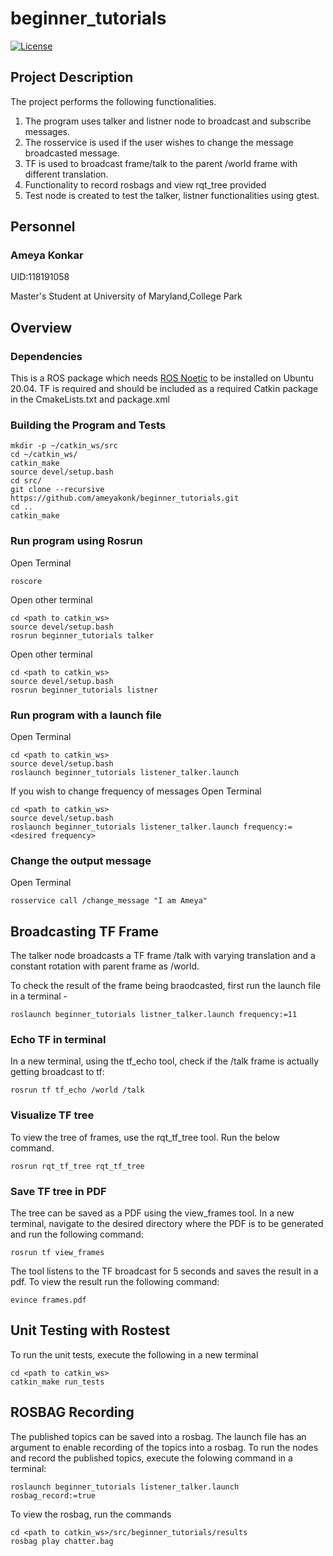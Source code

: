 # beginner_tutorials

[![License](https://img.shields.io/badge/License-BSD_3--Clause-blue.svg)](https://opensource.org/licenses/BSD-3-Clause)

## Project Description

The project performs the following functionalities.

1. The program uses talker and listner node to broadcast and subscribe messages. 
2. The rosservice is used if the user wishes to change the message broadcasted message.
3. TF is used to broadcast frame/talk to the parent /world frame with different translation.
4. Functionality to record rosbags and view rqt_tree provided
5. Test node is created to test the talker, listner functionalities using gtest.

## Personnel

### Ameya Konkar 

UID:118191058

Master's Student at University of Maryland,College Park

## Overview

### Dependencies
This is a ROS package which needs [ROS Noetic](http://wiki.ros.org/Installation/Ubuntu) to be installed on Ubuntu 20.04.
TF is required and should be included as a required Catkin package in the CmakeLists.txt and package.xml

### Building the Program and Tests

```
mkdir -p ~/catkin_ws/src
cd ~/catkin_ws/
catkin_make
source devel/setup.bash
cd src/
git clone --recursive https://github.com/ameyakonk/beginner_tutorials.git
cd ..
catkin_make

```
### Run program using Rosrun

Open Terminal
```
roscore
```
Open other terminal

```
cd <path to catkin_ws>
source devel/setup.bash
rosrun beginner_tutorials talker

```
Open other terminal

```
cd <path to catkin_ws>
source devel/setup.bash
rosrun beginner_tutorials listner

```
### Run program with a launch file

Open Terminal
```
cd <path to catkin_ws>
source devel/setup.bash
roslaunch beginner_tutorials listener_talker.launch

```
If you wish to change frequency of messages
Open Terminal
```
cd <path to catkin_ws>
source devel/setup.bash
roslaunch beginner_tutorials listener_talker.launch frequency:=<desired frequency>

```
### Change the output message

Open Terminal
```
rosservice call /change_message "I am Ameya"

```
## Broadcasting TF Frame
The talker node broadcasts a TF frame /talk with varying translation and a constant rotation with parent frame as /world.

To check the result of the frame being braodcasted, first run the launch file in a terminal -
```
roslaunch beginner_tutorials listner_talker.launch frequency:=11
```
### Echo TF in terminal
In a new terminal, using the tf_echo tool, check if the /talk frame is actually getting broadcast to tf:
```
rosrun tf tf_echo /world /talk
```
### Visualize TF tree 
To view the tree of frames, use the rqt_tf_tree tool. Run the below command.
```
rosrun rqt_tf_tree rqt_tf_tree
```
### Save TF tree in PDF
The tree can be saved as a PDF using the view_frames tool. In a new terminal, navigate to the desired directory where the PDF is to be generated and run the following command:
```
rosrun tf view_frames
```
The tool listens to the TF broadcast for 5 seconds and saves the result in a pdf. To view the result run the following command:
```
evince frames.pdf
```
## Unit Testing with Rostest
To run the unit tests, execute the following in a new terminal
```
cd <path to catkin_ws>
catkin_make run_tests
```
## ROSBAG Recording
The published topics can be saved into a rosbag. The launch file has an argument to enable recording of the topics into a rosbag. To run the nodes and record the published topics, execute the folowing command in a terminal:
```
roslaunch beginner_tutorials listener_talker.launch rosbag_record:=true
``` 
To view the rosbag, run the commands
```
cd <path to catkin_ws>/src/beginner_tutorials/results
rosbag play chatter.bag
```
